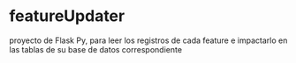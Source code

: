# featureUpdater
proyecto de Flask Py, para leer los registros de cada feature e impactarlo en las tablas de su base de datos correspondiente
